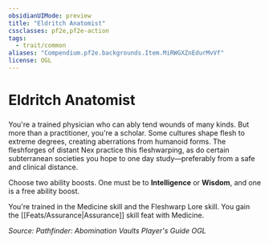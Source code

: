```yaml
---
obsidianUIMode: preview
title: "Eldritch Anatomist"
cssclasses: pf2e,pf2e-action
tags:
  - trait/common
aliases: "Compendium.pf2e.backgrounds.Item.MiRWGXZnEdurMvVf"
license: OGL
---
```

# Eldritch Anatomist

### 






You're a trained physician who can ably tend wounds of many kinds. But more than a practitioner, you're a scholar. Some cultures shape flesh to extreme degrees, creating aberrations from humanoid forms. The fleshforges of distant Nex practice this fleshwarping, as do certain subterranean societies you hope to one day study—preferably from a safe and clinical distance.

Choose two ability boosts. One must be to **Intelligence** or **Wisdom**, and one is a free ability boost.

You're trained in the Medicine skill and the Fleshwarp Lore skill. You gain the [[Feats/Assurance|Assurance]] skill feat with Medicine.

*Source: Pathfinder: Abomination Vaults Player's Guide*
*OGL*